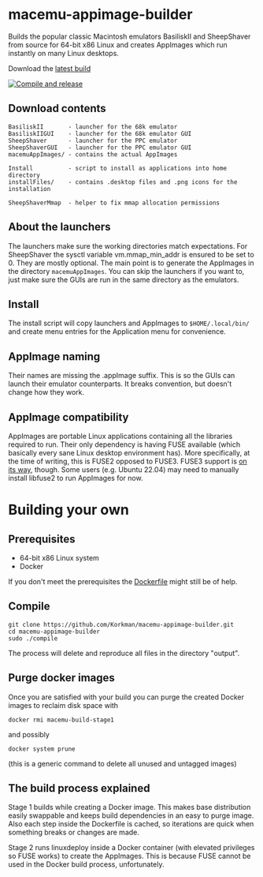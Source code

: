 # macemu-appimage-builder
Builds the popular classic Macintosh emulators BasiliskII and SheepShaver
from source for 64-bit x86 Linux and creates AppImages which run instantly on
many Linux desktops.

Download the [latest build](https://github.com/Korkman/macemu-appimage-builder/releases/latest)

[![Compile and release](https://github.com/Korkman/macemu-appimage-builder/actions/workflows/compile-and-release.yml/badge.svg)](https://github.com/Korkman/macemu-appimage-builder/actions/workflows/compile-and-release.yml)

## Download contents

```
BasiliskII       - launcher for the 68k emulator
BasiliskIIGUI    - launcher for the 68k emulator GUI
SheepShaver      - launcher for the PPC emulator
SheepShaverGUI   - launcher for the PPC emulator GUI
macemuAppImages/ - contains the actual AppImages

Install          - script to install as applications into home directory
installFiles/    - contains .desktop files and .png icons for the installation

SheepShaverMmap  - helper to fix mmap allocation permissions
```

## About the launchers
The launchers make sure the working directories match expectations. For SheepShaver
the sysctl variable vm.mmap_min_addr is ensured to be set to 0. They are mostly optional.
The main point is to generate the AppImages in the directory ```macemuAppImages```. You
can skip the launchers if you want to, just make sure the GUIs are run in the same directory
as the emulators.

## Install
The install script will copy launchers and AppImages to ```$HOME/.local/bin/``` and create
menu entries for the Application menu for convenience.

## AppImage naming
Their names are missing the .appImage suffix. This is so the GUIs can launch their emulator
counterparts. It breaks convention, but doesn't change how they work.

## AppImage compatibility
AppImages are portable Linux applications containing all the libraries required to run. Their
only dependency is having FUSE available (which basically every sane Linux desktop environment has).
More specifically, at the time of writing, this is FUSE2 opposed to FUSE3. FUSE3 support is [on its way](https://github.com/AppImage/AppImageKit/issues/877),
though. Some users (e.g. Ubuntu 22.04) may need to manually install libfuse2 to run AppImages for now.

# Building your own

## Prerequisites
* 64-bit x86 Linux system
* Docker

If you don't meet the prerequisites the [Dockerfile](https://github.com/Korkman/macemu-appimage-builder/blob/main/build-stage1/Dockerfile) might still be of help.

## Compile
```
git clone https://github.com/Korkman/macemu-appimage-builder.git
cd macemu-appimage-builder
sudo ./compile
```
The process will delete and reproduce all files in the directory "output".

## Purge docker images
Once you are satisfied with your build you can purge the created Docker images to reclaim
disk space with

```
docker rmi macemu-build-stage1
```

and possibly

```
docker system prune
```
(this is a generic command to delete all unused
and untagged images)

## The build process explained
Stage 1 builds while creating a Docker image. This makes base distribution easily swappable and keeps
build dependencies in an easy to purge image. Also each step inside the Dockerfile is cached, so iterations
are quick when something breaks or changes are made.

Stage 2 runs linuxdeploy inside a Docker container (with elevated privileges so FUSE works) to create
the AppImages. This is because FUSE cannot be used in the Docker build process, unfortunately.


